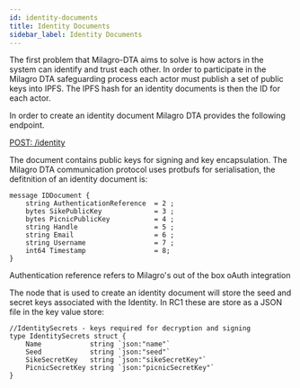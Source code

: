 ```yaml
---
id: identity-documents
title: Identity Documents
sidebar_label: Identity Documents
---
```

The first problem that Milagro-DTA aims to solve is how actors in the system can identify and trust each other. In order to participate in the Milagro DTA safeguarding process each actor must publish a set of public keys into IPFS. The IPFS hash for an identity documents is then the ID for each actor.

In order to create an identity document Milagro DTA provides the following endpoint.

[POST: /identity](http://localhost:3000/swagger/index.html#/identity/createIdentity)

The document contains public keys for signing and key encapsulation. The Milagro DTA communication protocol uses protbufs for serialisation, the defitnition of an identity document is:
```
message IDDocument {
    string AuthenticationReference  = 2 ;
    bytes SikePublicKey             = 3 ;
    bytes PicnicPublicKey           = 4 ;
    string Handle                   = 5 ;
    string Email                    = 6 ;
    string Username                 = 7 ;
    int64 Timestamp                 = 8;
}
```
Authentication reference refers to Milagro's out of the box oAuth integration

The node that is used to create an identity document will store the seed and secret keys associated with the Identity. In RC1 these are store as a JSON file in the key value store:

```
//IdentitySecrets - keys required for decryption and signing
type IdentitySecrets struct {
	Name            string `json:"name"`
	Seed            string `json:"seed"`
	SikeSecretKey   string `json:"sikeSecretKey"`
	PicnicSecretKey string `json:"picnicSecretKey"`
}
```